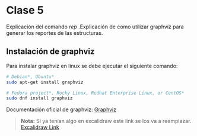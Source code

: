 # Clase 5

Explicación del comando _rep_ .Explicación de como utilizar graphviz para generar los reportes de las estructuras.

## Instalación de graphviz

Para instalar graphviz en linux se debe ejecutar el siguiente comando:

```bash
# Debian*, Ubuntu*
sudo apt-get install graphviz

# Fedora project*, Rocky Linux, Redhat Enterprise Linux, or CentOS*
sudo dnf install graphviz
```

Documentación oficial de graphviz: [Graphviz](https://graphviz.org/)

> **Nota:** Si ya tenían algo en excalidraw este link se los va a reemplazar.
> [Excalidraw Link](https://excalidraw.com/#json=WDkZ8Lvfh2LJHYVkzT6e-,ml6ZkYxu8wjdO576pHj4Sg)
